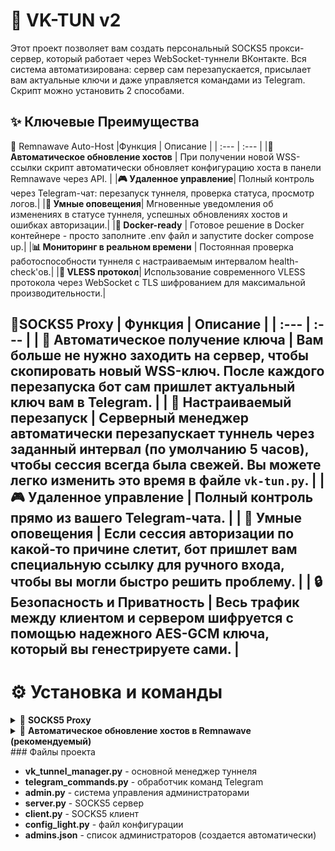 #  🚀 VK-TUN v2

Этот проект позволяет вам создать персональный SOCKS5 прокси-сервер, который работает через WebSocket-туннели ВКонтакте. Вся система автоматизирована: сервер сам перезапускается, присылает вам актуальные ключи и даже управляется командами из Telegram.
Скрипт можно установить 2 способами. 


## ✨ Ключевые Преимущества

🌊 Remnawave Auto-Host
|Функция |	Описание |
| :--- | :--- |
|**🤖 Автоматическое обновление хостов** |	При получении новой WSS-ссылки скрипт автоматически обновляет конфигурацию хоста в панели Remnawave через API. |
|**🎮 Удаленное управление**|	Полный контроль через Telegram-чат: перезапуск туннеля, проверка статуса, просмотр логов.|
|**🚨 Умные оповещения**|	Мгновенные уведомления об изменениях в статусе туннеля, успешных обновлениях хостов и ошибках авторизации.|
|**🐳 Docker-ready**	| Готовое решение в Docker контейнере - просто заполните .env файл и запустите docker compose up.|
|**📊 Мониторинг в реальном времени** |	Постоянная проверка работоспособности туннеля с настраиваемым интервалом health-check'ов.|
|**🎯 VLESS протокол**|	Использование современного VLESS протокола через WebSocket с TLS шифрованием для максимальной производительности.|


📡SOCKS5 Proxy
| Функция | Описание |
| :--- | :--- |
| **🤖 Автоматическое получение ключа** | Вам больше не нужно заходить на сервер, чтобы скопировать новый WSS-ключ. После каждого перезапуска бот **сам пришлет актуальный ключ** вам в Telegram. |
| **🔄 Настраиваемый перезапуск** | Серверный менеджер автоматически перезапускает туннель через заданный интервал (по умолчанию 5 часов), чтобы сессия всегда была свежей. **Вы можете легко изменить это время** в файле `vk-tun.py`. |
| **🎮 Удаленное управление** |  Полный контроль прямо из вашего Telegram-чата. |
| **🚨 Умные оповещения** | Если сессия авторизации по какой-то причине слетит, бот пришлет вам специальную ссылку для ручного входа, чтобы вы могли быстро решить проблему. |
| **🔒 Безопасность и Приватность** | Весь трафик между клиентом и сервером шифруется с помощью надежного AES-GCM ключа, который вы генестрируете сами. |
---


# ⚙️ Установка и команды
<details> <summary>📡 <b>SOCKS5 Proxy</b></summary>

## 🤖 Команды VK-Tunnel Manager Bot

### 👥 Команды для всех пользователей

| Команда | Описание | Пример использования |
| :--- | :--- | :--- |
| `/help` | Показать список всех доступных команд | `/help` |
| `/key` | Получить AES ключ для подключения клиента (скрыт спойлером) | `/key` |

### 🔐 Команды администраторов

| Команда | Описание | Пример использования |
| :--- | :--- | :--- |
| `/status` | Показать статус VK-туннеля (PID, uptime, последняя проверка) | `/status` |
| `/restart-tunnel` | Перезапустить VK-туннель | `/restart-tunnel` |
| `/restart-server` | Перезапустить server.py | `/restart-server` |
| `/log` | Показать последние 20 строк из лог-файла | `/log` |
| `/admin-list` | Показать список всех администраторов | `/admin-list` |

### 👑 Команды владельца

| Команда | Описание | Пример использования |
| :--- | :--- | :--- |
| `/add-admin USER_ID` | Добавить нового администратора | `/add-admin 123456789` |
| `/remove-admin USER_ID` | Удалить администратора | `/remove-admin 123456789` |



## 🚀 Часть 1: Настройка Сервера (VDS/VPS на Debian/Ubuntu)

Эта часть выполняется на вашем удаленном сервере.

### Шаг 1: Подготовка сервера

1.  **📲 Подключитесь к серверу** по SSH.

2.  **⚙️ Установите необходимые пакеты:**
    ```bash
    sudo apt update && sudo apt upgrade -y
    sudo apt install -y git python3-venv nodejs npm
    ```

3.  **📂 Создайте рабочую папку** и перейдите в нее:
    ```bash
    mkdir ~/vk-tunnel-server && cd ~/vk-tunnel-server
    ```

4.  **📥 Клонируйте репозиторий** со всеми файлами:
    ```bash
    git clone https://github.com/Hopper65S/VK-TUN .
    ```

---

### Шаг 2: Настройка окружения и зависимостей

Давайте подготовим всё необходимое для запуска проекта. Мы создадим изолированное Python-окружение, чтобы не засорять систему, и установим нужные пакеты.

1.  **🐍 Создайте виртуальное окружение Python:**
    Эта команда создаст папку `.venv` в вашем проекте, где будут храниться все зависимости.

    ```bash
    python3 -m venv .venv
    ```

2.  **✨ Активируйте виртуальное окружение:**
    Эта команда "включает" изолированное окружение. После её выполнения все пакеты будут устанавливаться именно в него.

    ```bash
    source .venv/bin/activate
    ```

    *После успешной активации вы увидите `(.venv)` в начале командной строки.*

3.  **📦 Установите Python-библиотеки:**
    Теперь, когда окружение активно, можно устанавливать зависимости. Они будут установлены локально в папку `.venv`.

    ```bash
    pip install aiohttp pycryptodome websockets
    ```

4.  **🌐 Установите `vk-tunnel`:**
    Эта утилита от ВКонтакте нужна для отладки и устанавливается глобально с помощью менеджера пакетов `npm`.

    *(Для этого шага у вас должен быть установлен [Node.js](https://nodejs.org/))*

    ```bash
    npm i -g @vkontakte/vk-tunnel
    ```

---

### Шаг 3: Конфигурация

1.  **🔑 Сгенерируйте секретный ключ.** Выполните команду и **скопируйте результат** — это 32-символьный AES-ключ. Он понадобится вам для настройки клиента.
    ```bash
    openssl rand -hex 16
    ```

2.  **📝 Откройте файл `config_light.py`** в текстовом редакторе. Найдите строку `"aes_key_hex": ""` и **вставьте сгенерированный ключ в кавычки.**
    
    Пример того, как должно выглядеть:
    ```json
    {
        "aes_key_hex": "0123456789abcdef987654321"
    }
    ```

3.  **📝 Откройте главный файл менеджера** для редактирования:
    ```bash
    nano vk_tunnel_manager.py
    ```

4.  **✏️ Внесите ваши данные** в секцию настроек в самом верху файла:
    * `BOT_TOKEN`: Токен вашего Telegram-бота.
    * `CHAT_ID`: ID вашего чата или канала.
    * `ALLOWED_USER_ID`: Ваш личный Telegram ID для доступа к команде `/restart-tunnel`.
    * `RESTART_INTERVAL_SECONDS`: (Опционально) Измените время автоматического перезапуска. Например, для перезапуска каждые 3 часа установите `3 * 3600`.

5.  **Сохраните файл**, нажав `Ctrl+X`, затем `Y` и `Enter`.

---

### Шаг 4: Запуск фоновых процессов

Теперь запустите два серверных процесса. Они будут работать в фоновом режиме, даже если вы закроете консоль.

1.  **Запустите SOCKS5-шлюз (`server.py`)**:
    ```bash
    nohup .venv/bin/python3 server.py > server.log 2>&1 &
    ```

2.  **Запустите менеджер туннеля (`vk-tun.py`)**:
    ```bash
    nohup .venv/bin/python3 vk_tunnel_manager.py > manager.log 2>&1 &
    ```

🎉 **Готово!** Сервер настроен. Через несколько секунд ваш Telegram-бот должен прислать первое сообщение с WSS-ключом для подключения.

<details>
<summary>⚠️ <b>Что делать, если авторизация не проходит? (Нажмите, чтобы развернуть)</b></summary>

Иногда (особенно при первом запуске) `vk-tunnel` не может автоматически авторизоваться. Если бот долго не присылает ключ или присылает ссылку для ручного входа, сделайте следующее:

1.  **Остановите работающий скрипт-менеджер**:
    ```bash
    # Находим PID процесса
    pgrep -f vk-tun.py
    # Убиваем его (замените 12345 на найденный PID)
    kill 12345
    ```

2.  **Запустите `vk-tunnel` напрямую**:
    ```bash
    vk-tunnel --insecure=1 --http-protocol=http --ws-protocol=ws --ws-origin=0 --host=127.0.0.1 --port=8080
    ```

3.  **Пройдите авторизацию**:
    * Скопируйте ссылку `https://oauth.vk.ru/...` из консоли.
    * Вставьте ее в браузер на своем ПК и подтвердите вход.
    * Вернитесь в консоль и нажмите **Enter**.

4.  Когда увидите `wss:` ссылку, авторизация прошла успешно. Остановите процесс (`Ctrl+C`). `vk-tunnel` запомнит сессию.

5.  **Запустите менеджер снова**, как в Шаге 4:
    ```bash
    nohup .venv/bin/python3 vk_tunnel_manager.py > manager.log 2>&1 &
    ```
</details>

---

## 💻 Часть 2: Настройка Клиента (для ПК с Windows или Termux)

Эта часть выполняется на устройстве, с которого вы будете выходить в интернет.

### Шаг 1: Подготовка и загрузка файлов

<details>
<summary><b>🪟 Для Windows (PowerShell)</b></summary>

1.  **Откройте PowerShell.**

2.  **Создайте папку для проекта и перейдите в нее.** Например, создадим папку `vktun_client` на Рабочем столе. Вы можете выбрать любое другое удобное место.
    ```powershell
    mkdir $env:USERPROFILE\Desktop\vktun_client
    cd $env:USERPROFILE\Desktop\vktun_client
    ```

3.  **Установите Python и Git**, если их нет.

4.  **Клонируйте репозиторий**:
    ```powershell
    git clone https://github.com/Hopper65S/VK-TUN .
    ```

</details>

<details>
<summary><b>📱 Для Termux (Android)</b></summary>

1.  **Откройте Termux.**

2.  **Установите необходимые инструменты**:
    ```bash
    pkg update && pkg upgrade
    pkg install git python openssl-tool
    ```

3.  **Создайте папку** и перейдите в нее:
    ```bash
    mkdir ~/vktun_client && cd ~/vktun_client
    ```

4.  **Клонируйте репозиторий**:
    ```bash
    git clone https://github.com/Hopper65S/VK-TUN .
    ```
</details>


### Шаг 2: Установка зависимостей

Независимо от системы, выполните в той же папке команду для установки необходимых библиотек:
```bash
pip install websockets pycryptodome
```
### Шаг 3: Настройка конфигурации 

1. 📝 Откройте файл config_light.py в текстовом редакторе.

2. Вставьте сгенерированный ключ в поле "aes_key_hex". Важно: ключ на клиенте и сервере должен быть одинаковым!

3. 🔗 Получите WSS-ссылку. Ваш Telegram-бот уже прислал вам сообщение с WSS-ссылкой после настройки сервера. Скопируйте эту ссылку.

4. Вставьте WSS-ссылку в файл config_light.py в поле "wss_url".

5. Сохраните и закройте файл.

### Шаг 4: Запуск клиента
Теперь, когда все настроено, запустите клиент командой (ссылку на подключение можно взять из тг бота, или в консоле сервера):

```bash

python3 client.py -wss {URL}
```
В консоли появится сообщение, что SOCKS5 прокси запущен на 127.0.0.1:1080. Настройте ваши приложения на использование этого адреса, и наслаждайтесь!

## 🔧 Дополнительные возможности

### Управление администраторами
Если вы хотите дать доступ к управлению сервером другим пользователям:

* Узнайте их **Telegram ID**
* Добавьте их командой: `/add-admin 123456789`
* Посмотреть список администраторов: `/admin-list`
* Удалить администратора: `/remove-admin 123456789`
</details>

<details> <summary>📡 <b>Автоматическое обновление хостов в Remnawave (рекомендуемый)</b></summary>

# ⚙️ Инструкция по установке VK-TUNNEL (Remnawave Auto-Host)

Эта инструкция описывает процесс развертывания VK-TUNNEL с автоматическим обновлением хостов через панель Remnawave с помощью Docker Compose.

---

## Шаг 1: Загрузка репозитория и переход в рабочую папку

Сначала создайте рабочую директорию, загрузите репозиторий, и перейдите в нужную папку с конфигурацией.


```bash
# Клонируем весь репозиторий
git clone [https://github.com/Hopper65S/VK-TUN](https://github.com/Hopper65S/VK-TUN) .
```
# Переходим в папку с Remnawave (Auto-Host)
```bash
cd "remnawave(auto-host)"
```
```bash
git clone https://github.com/Hopper65S/VK-TUN
```
```bash
cd "remnawave(auto-host)"
```
### Шаг 2: Настройка переменных окружения
📝 Откройте файл .env и заполните следующие данные:

env

BOT_TOKEN=ваш_токен_телеграм_бота
CHAT_ID=ваш_chat_id_для_уведомлений
ALLOWED_USER_ID=ваш_telegram_user_id_для_проверки
API_TOKEN=токен_от_панели_remnawave 
API_DOMAIN=домен_панели_remnawave (например: mypanel.com)
CONFIG_UUID=uuid_конфига_хоста_в_remnawave
CONFIG_PROFILE_UUID=uuid_профиля_конфига_в_remnawave
CONFIG_PROFILE_INBOUND_UUID=uuid_inbound_профиля_в_remnawave
HEALTH_CHECK_INTERVAL_SECONDS=30
TUNNEL_PORT=порт_для_туннеля

API_TOKEN: Из панели Remnawave в разделе настроек API
Остальные UUID: Подробности можно узнать в документации API: https://remna.st/api
TUNNEL_PORT: Порт, который будет использоваться для туннеля (например, 443)
### Шаг 3: Запуск через Docker
🐳 Соберите и запустите Docker Compose:

```bash
docker-compose up --build -d
```

### Шаг 4: Проверка работы
🔍 Проверьте статус контейнеров:

```bash
docker compose ps
```
📋 Посмотрите логи:


```bash
docker-compose logs -f
```
🎉 Если все настроено правильно, в Telegram должно прийти сообщение об успешной авторизации и начале работы туннеля.

📋 Конфигурации
Конфиг для WS (серверная часть)
JSON

{
  "tag": "VK-TUNNEL",
  "port": "443",
  "listen": "127.0.0.1",
  "protocol": "vless",
  "settings": {
    "clients": [
      {
        "id": "ваш-uuid-клиента"
      }
    ],
    "decryption": "none"
  },
  "streamSettings": {
    "network": "ws",
    "security": "none",
    "wsSettings": {
      "path": "/ws"
    }
  }
}

# Конфиг для клиента VLESS

vless://ваш-uuid-клиента@tunnel.vk-apps.com:443?encryption=none&security=tls&sni=tunnel.vk-apps.com&alpn=h3%2Ch2%2Chttp%2F1.1&fp=chrome&type=ws&host=tunnel.vk-apps.com&path=%2Fws#VK-TUNNEL
Параметры клиентского конфига:

UUID: Ваш уникальный идентификатор клиента
Адрес: tunnel.vk-apps.com
Порт: 443
Путь: /ws
SNI: tunnel.vk-apps.com
ALPN: h3,h2,http/1.1
Fingerprint: chrome
Тип: WebSocket
Безопасность: TLS

</details>
### Файлы проекта

* **vk_tunnel_manager.py** - основной менеджер туннеля
* **telegram_commands.py** - обработчик команд Telegram
* **admin.py** - система управления администраторами
* **server.py** - SOCKS5 сервер
* **client.py** - SOCKS5 клиент
* **config_light.py** - файл конфигурации
* **admins.json** - список администраторов (создается автоматически)
